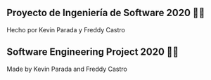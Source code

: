## Proyecto de Ingeniería de Software 2020 🚀🙌

Hecho por Kevin Parada y Freddy Castro 


## Software Engineering Project 2020 🚀🙌

Made by Kevin Parada and Freddy Castro
